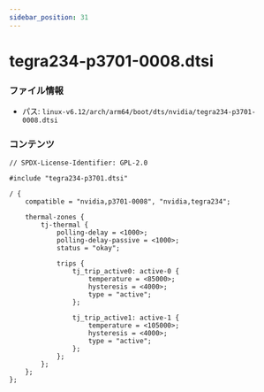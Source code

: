 ```yaml
---
sidebar_position: 31
---
```

# tegra234-p3701-0008.dtsi

### ファイル情報

- パス: `linux-v6.12/arch/arm64/boot/dts/nvidia/tegra234-p3701-0008.dtsi`

### コンテンツ

```dtsi
// SPDX-License-Identifier: GPL-2.0

#include "tegra234-p3701.dtsi"

/ {
	compatible = "nvidia,p3701-0008", "nvidia,tegra234";

	thermal-zones {
		tj-thermal {
			polling-delay = <1000>;
			polling-delay-passive = <1000>;
			status = "okay";

			trips {
				tj_trip_active0: active-0 {
					temperature = <85000>;
					hysteresis = <4000>;
					type = "active";
				};

				tj_trip_active1: active-1 {
					temperature = <105000>;
					hysteresis = <4000>;
					type = "active";
				};
			};
		};
	};
};

```
